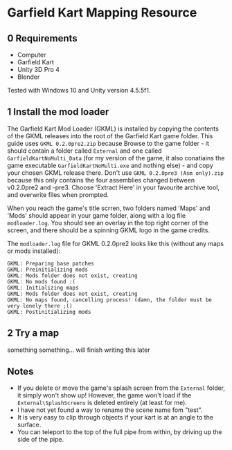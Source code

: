 # Garfield Kart Mapping Resource

## 0 Requirements
* Computer
* Garfield Kart
* Unity 3D Pro 4
* Blender

Tested with Windows 10 and Unity version 4.5.5f1.

## 1 Install the mod loader
The Garfield Kart Mod Loader (GKML) is installed by copying the contents of the GKML releases into the root of the Garfield Kart game folder. This guide uses `GKML 0.2.0pre2.zip` because  Browse to the game folder - it should contain a folder called `External` and one called `GarfieldKartNoMulti_Data` (for my version of the game, it also conatiains the game executable `GarfieldKartNoMulti.exe` and nothing else) - and copy your chosen GKML release there. Don't use `GKML 0.2.0pre3 (Asm only).zip` because this only contains the four assemblies changed between v0.2.0pre2 and -pre3. Choose 'Extract Here' in your favourite archive tool, and overwrite files when prompted.

When you reach the game's title scrren, two folders named 'Maps' and 'Mods' should appear in your game folder, along with a log file `modloader.log`. You should see an overlay in the top right corner of the screen, and there should be a spinning GKML logo in the game credits.

The `modloader.log` file for GKML 0.2.0pre2 looks like this (without any maps or mods installed):
```
GKML: Preparing base patches
GKML: Preinitializing mods
GKML: Mods folder does not exist, creating
GKML: No mods found :(
GKML: Initializing maps
GKML: Mods folder does not exist, creating
GKML: No maps found, cancelling process! (damn, the folder must be very lonely there ;()
GKML: Postinitializing mods
```

## 2 Try a map
something something... will finish writing this later

## Notes
* If you delete or move the game's splash screen from the `External` folder, it simply won't show up! However, the game won't load if the `External\SplashScreens` is deleted entirely (at least for me).
* I have not yet found a way to rename the scene name fom "test".
* It is very easy to clip through objects if your kart is at an angle to the surface.
* You can teleport to the top of the full pipe from within, by driving up the side of the pipe.
